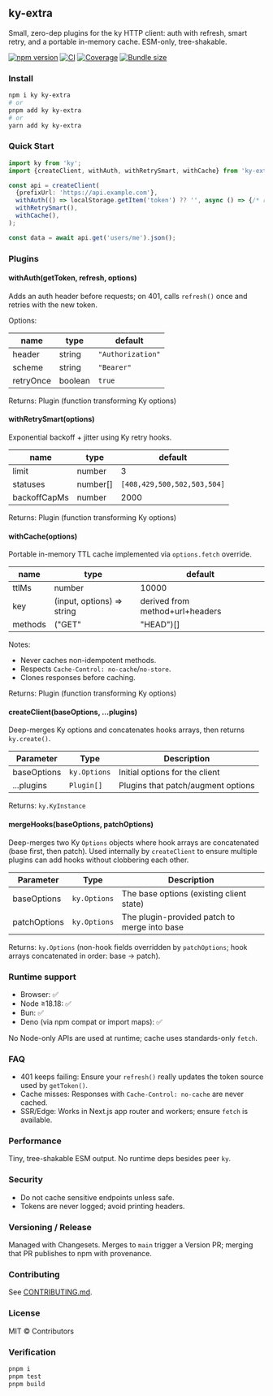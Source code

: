 ## ky-extra

Small, zero-dep plugins for the ky HTTP client: auth with refresh, smart retry, and a portable in-memory cache. ESM-only, tree-shakable.

[![npm version](https://img.shields.io/npm/v/ky-extra.svg)](https://www.npmjs.com/package/ky-extra)
[![CI](https://github.com/your-org/ky-extra/actions/workflows/ci.yml/badge.svg)](https://github.com/your-org/ky-extra/actions/workflows/ci.yml)
[![Coverage](https://img.shields.io/badge/coverage-90%25+-brightgreen)](./coverage)
[![Bundle size](https://badgen.net/bundlephobia/minzip/ky-extra)](https://bundlephobia.com/package/ky-extra)

### Install

```bash
npm i ky ky-extra
# or
pnpm add ky ky-extra
# or
yarn add ky ky-extra
```

### Quick Start

```ts
import ky from 'ky';
import {createClient, withAuth, withRetrySmart, withCache} from 'ky-extra';

const api = createClient(
  {prefixUrl: 'https://api.example.com'},
  withAuth(() => localStorage.getItem('token') ?? '', async () => {/* refresh token */}),
  withRetrySmart(),
  withCache(),
);

const data = await api.get('users/me').json();
```

### Plugins

#### withAuth(getToken, refresh, options)

Adds an auth header before requests; on 401, calls `refresh()` once and retries with the new token.

Options:

| name | type | default |
|---|---|---|
| header | string | `"Authorization"` |
| scheme | string | `"Bearer"` |
| retryOnce | boolean | `true` |

Returns: Plugin (function transforming Ky options)

#### withRetrySmart(options)

Exponential backoff + jitter using Ky retry hooks.

| name | type | default |
|---|---|---|
| limit | number | 3 |
| statuses | number[] | `[408,429,500,502,503,504]` |
| backoffCapMs | number | 2000 |

Returns: Plugin (function transforming Ky options)

#### withCache(options)

Portable in-memory TTL cache implemented via `options.fetch` override.

| name | type | default |
|---|---|---|
| ttlMs | number | 10000 |
| key | (input, options) => string | derived from method+url+headers |
| methods | ("GET"|"HEAD")[] | `["GET","HEAD"]` |

Notes:
- Never caches non-idempotent methods.
- Respects `Cache-Control: no-cache`/`no-store`.
- Clones responses before caching.

Returns: Plugin (function transforming Ky options)

#### createClient(baseOptions, ...plugins)

Deep-merges Ky options and concatenates hooks arrays, then returns `ky.create()`.

| Parameter | Type | Description |
|---|---|---|
| baseOptions | `ky.Options` | Initial options for the client |
| ...plugins | `Plugin[]` | Plugins that patch/augment options |

Returns: `ky.KyInstance`

#### mergeHooks(baseOptions, patchOptions)

Deep-merges two Ky `Options` objects where hook arrays are concatenated (base first, then patch). Used internally by `createClient` to ensure multiple plugins can add hooks without clobbering each other.

| Parameter | Type | Description |
|---|---|---|
| baseOptions | `ky.Options` | The base options (existing client state) |
| patchOptions | `ky.Options` | The plugin-provided patch to merge into base |

Returns: `ky.Options` (non-hook fields overridden by `patchOptions`; hook arrays concatenated in order: base → patch).

### Runtime support

- Browser: ✅
- Node ≥18.18: ✅
- Bun: ✅
- Deno (via npm compat or import maps): ✅

No Node-only APIs are used at runtime; cache uses standards-only `fetch`.

### FAQ

- 401 keeps failing: Ensure your `refresh()` really updates the token source used by `getToken()`.
- Cache misses: Responses with `Cache-Control: no-cache` are never cached.
- SSR/Edge: Works in Next.js app router and workers; ensure `fetch` is available.

### Performance

Tiny, tree-shakable ESM output. No runtime deps besides peer `ky`.

### Security

- Do not cache sensitive endpoints unless safe.
- Tokens are never logged; avoid printing headers.

### Versioning / Release

Managed with Changesets. Merges to `main` trigger a Version PR; merging that PR publishes to npm with provenance.

### Contributing

See [CONTRIBUTING.md](./CONTRIBUTING.md).

### License

MIT © Contributors

### Verification

```bash
pnpm i
pnpm test
pnpm build
```


